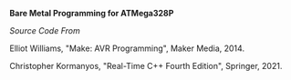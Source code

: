 **Bare Metal Programming for ATMega328P**

*Source Code From*

Elliot Williams, "Make: AVR Programming", Maker Media, 2014.

Christopher Kormanyos, "Real-Time C++ Fourth Edition", Springer, 2021.
